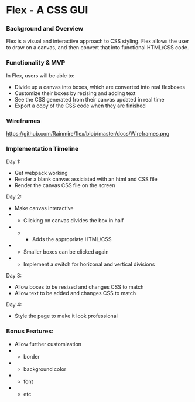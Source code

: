 # Flex - A CSS GUI

### Background and Overview

Flex is a visual and interactive approach to CSS styling. Flex allows the user to draw on a canvas, and then convert that into functional HTML/CSS code.

### Functionality & MVP

In Flex, users will be able to:
* Divide up a canvas into boxes, which are converted into real flexboxes
* Customize their boxes by rezising and adding text
* See the CSS generated from their canvas updated in real time
* Export a copy of the CSS code when they are finished

### Wireframes
https://github.com/Rainmire/flex/blob/master/docs/Wireframes.png

### Implementation Timeline

Day 1:
* Get webpack working
* Render a blank canvas assiciated with an html and CSS file
* Render the canvas CSS file on the screen

Day 2:
* Make canvas interactive
* * Clicking on canvas divides the box in half
* * * Adds the appropriate HTML/CSS
* * Smaller boxes can be clicked again
* * Implement a switch for horizonal and vertical divisions

Day 3:
* Allow boxes to be resized and changes CSS to match
* Allow text to be added and changes CSS to match

Day 4:
* Style the page to make it look professional

### Bonus Features:

* Allow further customization
* * border
* * background color
* * font
* * etc